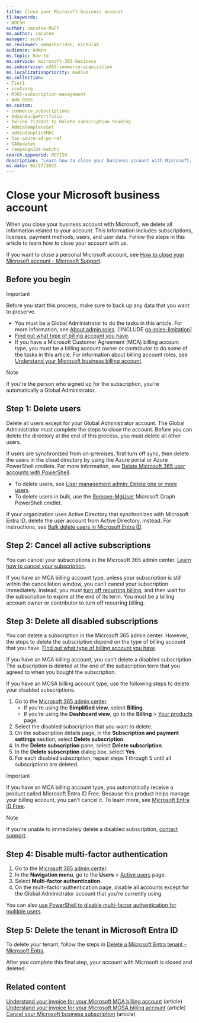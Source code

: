 ```yaml
---
title: Close your Microsoft business account
f1.keywords:
- NOCSH
author: cmcatee-MSFT
ms.author: cmcatee
manager: scotv
ms.reviewer: emmasheridan, nicholak
audience: Admin
ms.topic: how-to
ms.service: microsoft-365-business
ms.subservice: m365-commerce-acquisition
ms.localizationpriority: medium
ms.collection:
- Tier1
- scotvorg
- M365-subscription-management
- Adm_O365
ms.custom:
- commerce_subscriptions
- AdminSurgePortfolio
- fwlink 2133922 to Delete subscription heading
- AdminTemplateSet
- admindeeplinkMAC
- has-azure-ad-ps-ref
- GAUpdates
- campaignIDs-batch1
search.appverid: MET150
description: "Learn how to close your business account with Microsoft. All information related to your account is deleted including licenses, users, and user data."
ms.date: 03/27/2025
---
```


# Close your Microsoft business account

When you close your business account with Microsoft, we delete all information related to your account. This information includes subscriptions, licenses, payment methods, users, and user data. Follow the steps in this article to learn how to close your account with us.

If you want to close a personal Microsoft account, see [How to close your Microsoft account - Microsoft Support](https://support.microsoft.com/account-billing/c1b2d13f-4de6-6e1b-4a31-d9d668849979).

## Before you begin

> [!IMPORTANT]
> Before you start this process, make sure to back up any data that you want to preserve.

- You must be a Global Administrator to do the tasks in this article. For more information, see [About admin roles](../admin/add-users/about-admin-roles.md).
    [!INCLUDE [ga-roles-limitation](../includes/ga-roles-limitation.md)]
- [Find out what type of billing account you have](manage-billing-accounts.md#view-my-billing-accounts).
- If you have a Microsoft Customer Agreement (MCA) billing account type, you must be a billing account owner or contributor to do some of the tasks in this article. For information about billing account roles, see [Understand your Microsoft business billing account](manage-billing-accounts.md).

> [!NOTE]
> If you're the person who signed up for the subscription, you're automatically a Global Administrator.

## Step 1: Delete users

Delete all users except for your Global Administrator account. The Global Administrator must complete the steps to close the account. Before you can delete the directory at the end of this process, you must delete all other users.

If users are synchronized from on-premises, first turn off sync, then delete the users in the cloud directory by using the Azure portal or Azure PowerShell cmdlets. For more information, see [Delete Microsoft 365 user accounts with PowerShell](../enterprise/delete-and-restore-user-accounts-with-microsoft-365-powershell.md).

- To delete users, see [User management admin: Delete one or more users](../admin/add-users/delete-a-user.md#user-management-admin-delete-one-or-more-users-from-microsoft-365).
- To delete users in bulk, use the [Remove-MgUser](/powershell/module/microsoft.graph.users/remove-mguser) Microsoft Graph PowerShell cmdlet.

If your organization uses Active Directory that synchronizes with Microsoft Entra ID, delete the user account from Active Directory, instead. For instructions, see [Bulk delete users in Microsoft Entra ID](/azure/active-directory/users-groups-roles/users-bulk-delete).

## Step 2: Cancel all active subscriptions

You can cancel your subscriptions in the Microsoft 365 admin center. [Learn how to cancel your subscription](subscriptions/cancel-your-subscription.md#steps-to-cancel-your-subscription).

If you have an MCA billing account type, unless your subscription is still within the cancellation window, you can’t cancel your subscription immediately. Instead, you must [turn off recurring billing](subscriptions/renew-your-subscription.md), and then wait for the subscription to expire at the end of its term. You must be a billing account owner or contributor to turn off recurring billing.

## Step 3: Delete all disabled subscriptions

You can delete a subscription in the Microsoft 365 admin center. However, the steps to delete the subscription depend on the type of billing account that you have. [Find out what type of billing account you have](manage-billing-accounts.md#view-my-billing-accounts).

If you have an MCA billing account, you can’t delete a disabled subscription. The subscription is deleted at the end of the subscription term that you agreed to when you bought the subscription.

If you have an MOSA billing account type, use the following steps to delete your disabled subscriptions.

1. Go to the <a href="https://go.microsoft.com/fwlink/p/?linkid=2024339" target="_blank">Microsoft 365 admin center</a>.
   - If you’re using the **Simplified view**, select **Billing**.
   - If you’re using the **Dashboard view**, go to the **Billing** > <a href="https://go.microsoft.com/fwlink/p/?linkid=842054" target="_blank">Your products</a> page.
1. Select the disabled subscription that you want to delete.
1. On the subscription details page, in the **Subscription and payment settings** section, select **Delete subscription**.
1. In the **Delete subscription** pane, select **Delete subscription**.
1. In the **Delete subscription** dialog box, select **Yes**.
1. For each disabled subscription, repeat steps 1 through 5 until all subscriptions are deleted.

> [!IMPORTANT]
> If you have an MCA billing account type, you automatically receive a product called Microsoft Entra ID Free. Because this product helps manage your billing account, you can't cancel it. To learn more, see [Microsoft Entra ID Free](/azure/cost-management-billing/manage/microsoft-entra-id-free).

> [!NOTE]
> If you're unable to immediately delete a disabled subscription, [contact support](../admin/get-help-support.md).

## Step 4: Disable multi-factor authentication

1. Go to the <a href="https://go.microsoft.com/fwlink/p/?linkid=2024339" target="_blank">Microsoft 365 admin center</a>.
2. In the **Navigation menu**, go to the **Users** > <a href="https://go.microsoft.com/fwlink/p/?linkid=834822" target="_blank">Active users</a> page.
3. Select **Multi-factor authentication**.
4. On the multi-factor authentication page, disable all accounts except for the Global Administrator account that you're currently using.

You can also [use PowerShell to disable multi-factor authentication for multiple users](/azure/active-directory/authentication/howto-mfa-userstates#change-state-using-powershell).

<a name='step-5-delete-the-tenant-in-azure-active-directory'></a>

## Step 5: Delete the tenant in Microsoft Entra ID

To delete your tenant, follow the steps in [Delete a Microsoft Entra tenant - Microsoft Entra](/azure/active-directory/enterprise-users/directory-delete-howto#delete-the-organization).

After you complete this final step, your account with Microsoft is closed and deleted.

## Related content

[Understand your invoice for your Microsoft MCA billing account](billing-and-payments/understand-your-invoice.md) (article)\
[Understand your invoice for your Microsoft MOSA billing account](billing-and-payments/understand-your-invoice2.md) (article)\
[Cancel your Microsoft business subscription](subscriptions/cancel-your-subscription.md) (article)
